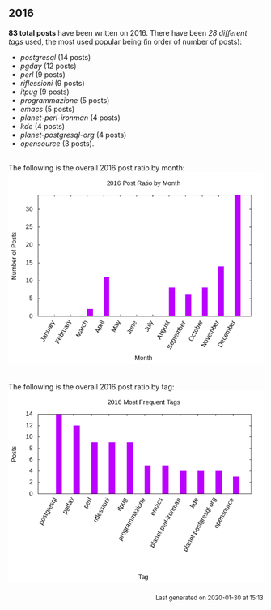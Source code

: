 ## 2016 

**83 total posts** have been written on 2016.
There have been *28 different tags* used, the most
used popular being (in order of number of posts):
 
- *postgresql* (14 posts)  
- *pgday* (12 posts)  
- *perl* (9 posts)  
- *riflessioni* (9 posts)  
- *itpug* (9 posts)  
- *programmazione* (5 posts)  
- *emacs* (5 posts)  
- *planet-perl-ironman* (4 posts)  
- *kde* (4 posts)  
- *planet-postgresql-org* (4 posts)  
- *opensource* (3 posts).<br/>
<br/>
The following is the overall 2016 post ratio by month:
<br/>
    <center>
      <img src="/images/stats/2016-months.png" alt="2016 post ratio per month" />
    </center>
<br/>

<br/>
The following is the overall 2016 post ratio by tag:
<br/>
  <center>
    <img src="/images/stats/2016-tags.png" alt="2016 post ratio per tag" />
  </center>
<br/>

<div align="right">
<small>
Last generated on 2020-01-30 at 15:13
</small>
</div>

<br/>
